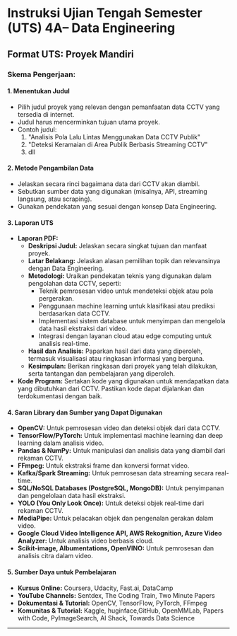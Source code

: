 # Instruksi Ujian Tengah Semester (UTS) 4A– Data Engineering

## Format UTS: Proyek Mandiri

### Skema Pengerjaan:

#### 1. Menentukan Judul
- Pilih judul proyek yang relevan dengan pemanfaatan data CCTV yang tersedia di internet.
- Judul harus mencerminkan tujuan utama proyek.
- Contoh judul:
  1. "Analisis Pola Lalu Lintas Menggunakan Data CCTV Publik"
  2. "Deteksi Keramaian di Area Publik Berbasis Streaming CCTV"
  3.  dll

#### 2. Metode Pengambilan Data
- Jelaskan secara rinci bagaimana data dari CCTV akan diambil.
- Sebutkan sumber data yang digunakan (misalnya, API, streaming langsung, atau scraping).
- Gunakan pendekatan yang sesuai dengan konsep Data Engineering.

#### 3. Laporan UTS
- **Laporan PDF:**
  - **Deskripsi Judul:** Jelaskan secara singkat tujuan dan manfaat proyek.
  - **Latar Belakang:** Jelaskan alasan pemilihan topik dan relevansinya dengan Data Engineering.
  - **Metodologi:** Uraikan pendekatan teknis yang digunakan dalam pengolahan data CCTV, seperti:
    - Teknik pemrosesan video untuk mendeteksi objek atau pola pergerakan.
    - Penggunaan machine learning untuk klasifikasi atau prediksi berdasarkan data CCTV.
    - Implementasi sistem database untuk menyimpan dan mengelola data hasil ekstraksi dari video.
    - Integrasi dengan layanan cloud atau edge computing untuk analisis real-time.
  - **Hasil dan Analisis:** Paparkan hasil dari data yang diperoleh, termasuk visualisasi atau ringkasan informasi yang berguna.
  - **Kesimpulan:** Berikan ringkasan dari proyek yang telah dilakukan, serta tantangan dan pembelajaran yang diperoleh.
- **Kode Program:** Sertakan kode yang digunakan untuk mendapatkan data yang dibutuhkan dari CCTV. Pastikan kode dapat dijalankan dan terdokumentasi dengan baik.

#### 4. Saran Library dan Sumber yang Dapat Digunakan
- **OpenCV:** Untuk pemrosesan video dan deteksi objek dari data CCTV.
- **TensorFlow/PyTorch:** Untuk implementasi machine learning dan deep learning dalam analisis video.
- **Pandas & NumPy:** Untuk manipulasi dan analisis data yang diambil dari rekaman CCTV.
- **FFmpeg:** Untuk ekstraksi frame dan konversi format video.
- **Kafka/Spark Streaming:** Untuk pemrosesan data streaming secara real-time.
- **SQL/NoSQL Databases (PostgreSQL, MongoDB):** Untuk penyimpanan dan pengelolaan data hasil ekstraksi.
- **YOLO (You Only Look Once):** Untuk deteksi objek real-time dari rekaman CCTV.
- **MediaPipe:** Untuk pelacakan objek dan pengenalan gerakan dalam video.
- **Google Cloud Video Intelligence API, AWS Rekognition, Azure Video Analyzer:** Untuk analisis video berbasis cloud.
- **Scikit-image, Albumentations, OpenVINO:** Untuk pemrosesan dan analisis citra dalam video.

#### 5. Sumber Daya untuk Pembelajaran
- **Kursus Online:** Coursera, Udacity, Fast.ai, DataCamp
- **YouTube Channels:** Sentdex, The Coding Train, Two Minute Papers
- **Dokumentasi & Tutorial:** OpenCV, TensorFlow, PyTorch, FFmpeg
- **Komunitas & Tutorial:** Kaggle, huginface,GitHub, OpenMMLab, Papers with Code, PyImageSearch, AI Shack, Towards Data Science

---
